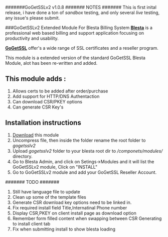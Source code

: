 #######GoGetSSLv2 v1.0.8
####### NOTES #######
This is first inital release, i have done a ton of *sandbox* testing, and only several *live* testing, any issue's please submit.

###GoGetSSLv2 Extended Module For Blesta Billing System
[**Blesta**](http://www.blesta.com) is a professional web based billing and support application focusing on productivity and usability.

[**GoGetSSL**](https://www.gogetssl.com) offer's a wide range of SSL certificates and a reseller program.

This module is a extended version of the standard GoGetSSL Blesta Module, alot has been re-written and added.

## This module adds :
1. Allows certs to be added after order/purchase
2. Add support for HTTP/DNS Authentaction
3. Can download CSR/PKEY options
4. Can generate CSR Key's


## Installation instructions
1. [Download](https://github.com/lukesUbuntu/gogetsslv2/archive/master.zip) this module
2. Uncompress file, then inside the folder rename the root folder to *gogetsslv2* 
3. Upload *gogetsslv2* folder to your blesta root dir to */componets/modules/* directory.
3. Go to Blesta Admin, and click on Setings->Modules and it will list the GoGetSSLv2 module, Click on "INSTALL"
4. Go to GoGetSSLv2 module and add your GoGetSSL Reseller Account.

####### TODO #######
1. Still have language file to update
2. Clean up some of the template files
3. Generate CSR download key options need to be linked in.
4. Fix required install field Title,Internatinal Phone number
5. Display CSR,PKEY on client install page as download option
6. Remember form filled content when swapping between CSR Generating to install client tab
7. Fix when submitting install to show blesta loading
